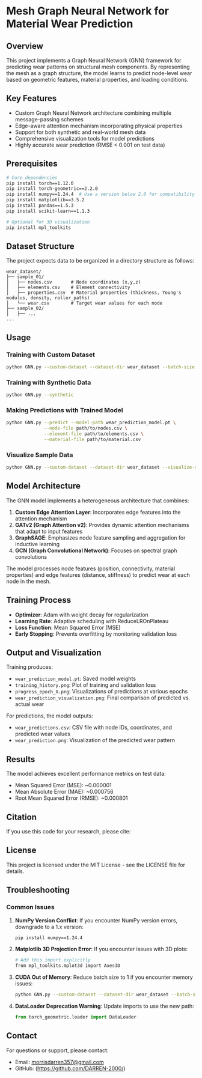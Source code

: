 # Mesh Graph Neural Network for Material Wear Prediction

## Overview

This project implements a Graph Neural Network (GNN) framework for predicting wear patterns on structural mesh components. By representing the mesh as a graph structure, the model learns to predict node-level wear based on geometric features, material properties, and loading conditions.

## Key Features

- Custom Graph Neural Network architecture combining multiple message-passing schemes
- Edge-aware attention mechanism incorporating physical properties
- Support for both synthetic and real-world mesh data
- Comprehensive visualization tools for model predictions
- Highly accurate wear prediction (RMSE < 0.001 on test data)

## Prerequisites

```bash
# Core dependencies
pip install torch==1.12.0
pip install torch-geometric==2.2.0
pip install numpy==1.24.4  # Use a version below 2.0 for compatibility
pip install matplotlib==3.5.2
pip install pandas==1.5.3
pip install scikit-learn==1.1.3

# Optional for 3D visualization
pip install mpl_toolkits
```

## Dataset Structure

The project expects data to be organized in a directory structure as follows:

```
wear_dataset/
├── sample_01/
│   ├── nodes.csv       # Node coordinates (x,y,z)
│   ├── elements.csv    # Element connectivity 
│   ├── properties.csv  # Material properties (thickness, Young's modulus, density, roller_paths)
│   └── wear.csv        # Target wear values for each node
├── sample_02/
│   ├── ...
...
```

## Usage

### Training with Custom Dataset

```bash
python GNN.py --custom-dataset --dataset-dir wear_dataset --batch-size 1
```

### Training with Synthetic Data

```bash
python GNN.py --synthetic
```

### Making Predictions with Trained Model

```bash
python GNN.py --predict --model-path wear_prediction_model.pt \
              --node-file path/to/nodes.csv \
              --element-file path/to/elements.csv \
              --material-file path/to/material.csv
```

### Visualize Sample Data

```bash
python GNN.py --custom-dataset --dataset-dir wear_dataset --visualize-samples
```

## Model Architecture

The GNN model implements a heterogeneous architecture that combines:

1. **Custom Edge Attention Layer**: Incorporates edge features into the attention mechanism
2. **GATv2 (Graph Attention v2)**: Provides dynamic attention mechanisms that adapt to input features
3. **GraphSAGE**: Emphasizes node feature sampling and aggregation for inductive learning
4. **GCN (Graph Convolutional Network)**: Focuses on spectral graph convolutions

The model processes node features (position, connectivity, material properties) and edge features (distance, stiffness) to predict wear at each node in the mesh.

## Training Process

- **Optimizer**: Adam with weight decay for regularization
- **Learning Rate**: Adaptive scheduling with ReduceLROnPlateau
- **Loss Function**: Mean Squared Error (MSE)
- **Early Stopping**: Prevents overfitting by monitoring validation loss

## Output and Visualization

Training produces:
- `wear_prediction_model.pt`: Saved model weights
- `training_history.png`: Plot of training and validation loss
- `progress_epoch_X.png`: Visualizations of predictions at various epochs
- `wear_prediction_visualization.png`: Final comparison of predicted vs. actual wear

For predictions, the model outputs:
- `wear_predictions.csv`: CSV file with node IDs, coordinates, and predicted wear values
- `wear_prediction.png`: Visualization of the predicted wear pattern

## Results

The model achieves excellent performance metrics on test data:
- Mean Squared Error (MSE): ~0.000001
- Mean Absolute Error (MAE): ~0.000756
- Root Mean Squared Error (RMSE): ~0.000801

## Citation

If you use this code for your research, please cite:


## License

This project is licensed under the MIT License - see the LICENSE file for details.

## Troubleshooting

### Common Issues

1. **NumPy Version Conflict**: If you encounter NumPy version errors, downgrade to a 1.x version:
   ```bash
   pip install numpy==1.24.4
   ```

2. **Matplotlib 3D Projection Error**: If you encounter issues with 3D plots:
   ```bash
   # Add this import explicitly
   from mpl_toolkits.mplot3d import Axes3D
   ```

3. **CUDA Out of Memory**: Reduce batch size to 1 if you encounter memory issues:
   ```bash
   python GNN.py --custom-dataset --dataset-dir wear_dataset --batch-size 1
   ```

4. **DataLoader Deprecation Warning**: Update imports to use the new path:
   ```python
   from torch_geometric.loader import DataLoader
   ```

## Contact

For questions or support, please contact:
- Email: morrisdarren357@gmail.com
- GitHub: (https://github.com/DARREN-2000/)
